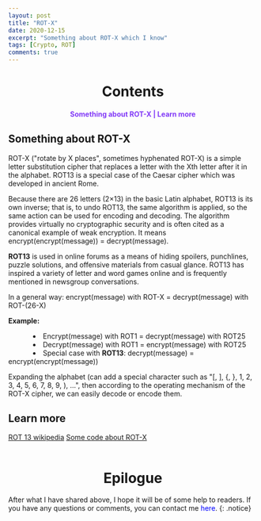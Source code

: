 ```yaml
---
layout: post
title: "ROT-X"
date: 2020-12-15
excerpt: "Something about ROT-X which I know"
tags: [Crypto, ROT]
comments: true
---
```

<h1 align="center">
    Contents
</h1> 

<div align="center">
    <h4>
        <a href="#some-thing-about-rot-x" style="text-decoration: none; color:#823af7">Something about ROT-X | </a>
        <a href="#learn-more" style="text-decoration: none; color:#823af7">Learn more</a> 
    </h4>
</div>

<h2 id="some-thing-about-rot-x">Something about ROT-X</h2>

<p>ROT-X ("rotate by X places", sometimes hyphenated ROT-X) is a simple letter substitution cipher that replaces a letter with the Xth letter after it in the alphabet. ROT13 is a special case of the Caesar cipher which was developed in ancient Rome.</p>
<p>Because there are 26 letters (2×13) in the basic Latin alphabet, ROT13 is its own inverse; that is, to undo ROT13, the same algorithm is applied, so the same action can be used for encoding and decoding. The algorithm provides virtually no cryptographic security and is often cited as a canonical example of weak encryption. It means encrypt(encrypt(message)) = decrypt(message).</p>
<p><strong>ROT13</strong> is used in online forums as a means of hiding spoilers, punchlines, puzzle solutions, and offensive materials from casual glance. ROT13 has inspired a variety of letter and word games online and is frequently mentioned in newsgroup conversations.</p>

<p>In a general way: encrypt(message) with ROT-X = decrypt(message) with ROT-(26-X)</p>
<p><b>Example:</b>
<li style="text-indent: 50px;">Encrypt(message) with ROT1 = decrypt(message) with ROT25 </li>
<li style="text-indent: 50px;">Decrypt(message) with ROT1 = encrypt(message) with ROT25</li>
<li style="text-indent: 50px;">Special case with <strong>ROT13</strong>: decrypt(message) = encrypt(encrypt(message))</li>
</p>
<p>Expanding the alphabet (can add a special character such as "[, ], {, }, 1, 2, 3, 4, 5, 6, 7, 8, 9, ), ...", then according to the operating mechanism of the ROT-X cipher, we can easily decode or encode them.</p>

<h2 id="learn-more">Learn more</h2>

<div align="left">
    <a href="https://vi.wikipedia.org/wiki/ROT13" class="btn">ROT 13 wikipedia</a> 
    <a href="https://github.com/hieuhdh/Cryptography/tree/master/ROT" class="btn">Some code about ROT-X</a>
</div>

<br>
<h1 align="center">
  Epilogue
</h1> 

After what I have shared above, I hope it will be of some help to readers. If you have any questions or comments, you can contact me <a href="https://hieuhdh.github.io/deuteri/" style="text-decoration: none; color:blue" >here</a>.
{: .notice}
